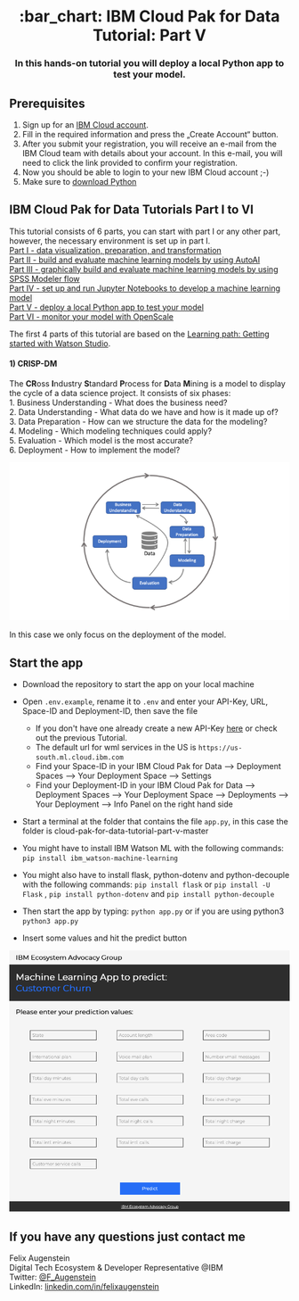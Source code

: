 <h1 align="center" style="border-bottom: none;">:bar_chart: IBM Cloud Pak for Data Tutorial: Part V</h1>
<h3 align="center">In this hands-on tutorial you will deploy a local Python app to test your model.</h3>

## Prerequisites

1. Sign up for an [IBM Cloud account](https://cloud.ibm.com/registration).
2. Fill in the required information and press the „Create Account“ button.
3. After you submit your registration, you will receive an e-mail from the IBM Cloud team with details about your account. In this e-mail, you will need to click the link provided to confirm your registration.
4. Now you should be able to login to your new IBM Cloud account ;-)
5. Make sure to [download Python](https://www.python.org/downloads/)

## IBM Cloud Pak for Data Tutorials Part I to VI

This tutorial consists of 6 parts, you can start with part I or any other part, however, the necessary environment is set up in part I.<br>
[Part I - data visualization, preparation, and transformation](https://github.com/FelixAugenstein/cloud-pak-for-data-tutorial)<br>
[Part II - build and evaluate machine learning models by using AutoAI](https://github.com/FelixAugenstein/cloud-pak-for-data-tutorial-part-ii)<br>
[Part III - graphically build and evaluate machine learning models by using SPSS Modeler flow](https://github.com/FelixAugenstein/cloud-pak-for-data-tutorial-part-iii)<br>
[Part IV - set up and run Jupyter Notebooks to develop a machine learning model](https://github.com/FelixAugenstein/cloud-pak-for-data-tutorial-part-iv)<br>
[Part V - deploy a local Python app to test your model](https://github.com/FelixAugenstein/cloud-pak-for-data-tutorial-part-v)<br>
[Part VI - monitor your model with OpenScale](https://github.com/FelixAugenstein/cloud-pak-for-data-tutorial-part-vi)

The first 4 parts of this tutorial are based on the [Learning path: Getting started with Watson Studio](https://developer.ibm.com/series/learning-path-watson-studio/).

<h4>1) CRISP-DM</h4>
The <b>CR</b>oss <b>I</b>ndustry <b>S</b>tandard <b>P</b>rocess for <b>D</b>ata <b>M</b>ining is a model to display the cycle of a data science project. It consists of six phases:<br />
1. Business Understanding - What does the business need?<br />
2. Data Understanding - What data do we have and how is it made up of?<br />
3. Data Preparation - How can we structure the data for the modeling?<br />
4. Modeling - Which modeling techniques could apply?<br />
5. Evaluation - Which model is the most accurate?<br />
6. Deployment - How to implement the model?<br />

![CRISP DM](readme_images/crisp_dm.png)

In this case we only focus on the deployment of the model. 

## Start the app

- Download the repository to start the app on your local machine
- Open `.env.example`, rename it to `.env` and enter your API-Key, URL, Space-ID and Deployment-ID, then save the file
  * If you don't have one already create a new API-Key [here](https://cloud.ibm.com/iam/apikeys) or check out the previous Tutorial.
  * The default url for wml services in the US is `https://us-south.ml.cloud.ibm.com`
  * Find your Space-ID in your IBM Cloud Pak for Data --> Deployment Spaces --> Your Deployment Space --> Settings
  * Find your Deployment-ID in your IBM Cloud Pak for Data --> Deployment Spaces --> Your Deployment Space --> Deployments --> Your Deployment --> Info Panel on the right hand side

- Start a terminal at the folder that contains the file `app.py`, in this case the folder is cloud-pak-for-data-tutorial-part-v-master
- You might have to install IBM Watson ML with the following commands: `pip install ibm_watson-machine-learning`
- You might also have to install flask, python-dotenv and python-decouple with the following commands: `pip install flask` or `pip install -U Flask` , `pip install python-dotenv` and `pip install python-decouple`
- Then start the app by typing: `python app.py` or if you are using python3 `python3 app.py`
- Insert some values and hit the predict button

![Python App](readme_images/python_app.png)

## If you have any questions just contact me
Felix Augenstein<br>
Digital Tech Ecosystem & Developer Representative @IBM<br>
Twitter: [@F_Augenstein](https://twitter.com/F_Augenstein)<br>
LinkedIn: [linkedin.com/in/felixaugenstein](https://www.linkedin.com/in/felixaugenstein/)

